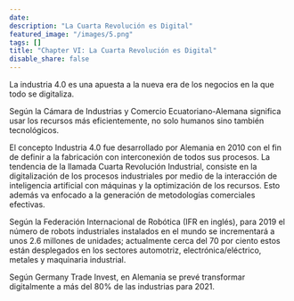 ```yaml
---
date: 
description: "La Cuarta Revolución es Digital"
featured_image: "/images/5.png"
tags: []
title: "Chapter VI: La Cuarta Revolución es Digital"
disable_share: false
---
```

La industria 4.0 es una apuesta a la nueva era de los negocios en la que todo se digitaliza.

Según la Cámara de Industrias y Comercio Ecuatoriano-Alemana significa usar los recursos más eficientemente, no solo humanos sino también tecnológicos.

El concepto Industria 4.0 fue desarrollado por Alemania en 2010 con el fin de definir a la fabricación con interconexión de todos sus procesos. La tendencia de la llamada Cuarta Revolución Industrial, consiste en la digitalización de los procesos industriales por medio de la interacción de inteligencia artificial con máquinas y la optimización de los recursos. Esto además va enfocado a la generación de metodologías comerciales efectivas.

Según la Federación Internacional de Robótica (IFR en inglés), para 2019 el número de robots industriales instalados en el mundo se incrementará a unos 2.6 millones de unidades; actualmente cerca del 70 por ciento estos están desplegados en los sectores automotriz, electrónica/eléctrico, metales y maquinaria industrial.

Según Germany Trade Invest, en Alemania se prevé transformar digitalmente a más del 80% de las industrias para 2021.